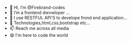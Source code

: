 - 👋 Hi, I’m @Firebrand-codes
- 👀 I’m a frontend dwvwloper ...
- 🌱 I use RESTFUL API'S to develope frond end application...
- 💞️ Technologies,html,css,bootstrap etc...
- 📫 Reach me across all media
- 😄 I'm here to code the world

<!---
Firebrand-codes/Firebrand-codes is a ✨ special ✨ repository because its `README.md` (this file) appears on your GitHub profile.
You can click the Preview link to take a look at your changes.
--->
